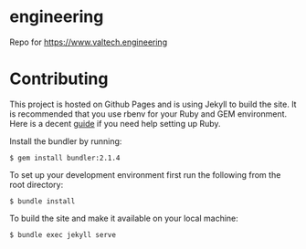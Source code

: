 # engineering
Repo for https://www.valtech.engineering

# Contributing

This project is hosted on Github Pages and is using Jekyll to build  the site. It is recommended that you use rbenv for your Ruby and GEM  environment. Here is a decent [guide](https://jekyllrb.com/docs/installation/) if you need help setting up Ruby.

Install the bundler by running:

```
$ gem install bundler:2.1.4
```

To set up your development environment first run the following from the root directory:

```
$ bundle install
```

To build the site and make it available on your local machine:

```
$ bundle exec jekyll serve
```